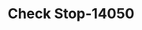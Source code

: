 ---
f_zip-code: 21144
f_state-code: MD
title: Check Stop-14050
f_phone: 410-551-0177
f_city-only: Severn
f_address: 2620F Annapolis Road Severn
f_location-unique-id: '14050'
slug: check-stop-14050
updated-on: '2024-05-30T13:46:58.046Z'
created-on: '2024-05-30T13:36:59.803Z'
published-on: '2024-05-30T13:54:32.469Z'
f_city-state: cms/city/severn-md.md
f_company: cms/company/check-stop.md
f_state: cms/state/maryland.md
layout: '[payday-loan].html'
tags: payday-loan
---